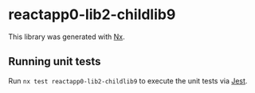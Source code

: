 # reactapp0-lib2-childlib9

This library was generated with [Nx](https://nx.dev).

## Running unit tests

Run `nx test reactapp0-lib2-childlib9` to execute the unit tests via [Jest](https://jestjs.io).
